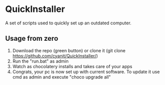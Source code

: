 # QuickInstaller
 A set of scripts used to quickly set up an outdated computer.

## Usage from zero
1. Download the repo (green button) or clone it (git clone https://github.com/cyanit/QuickInstaller/)
2. Run the "run.bat" as admin
3. Watch as chocolatery installs and takes care of your apps
4. Congrats, your pc is now set up with current software. To update it use cmd as admin and execute "choco upgrade all"
